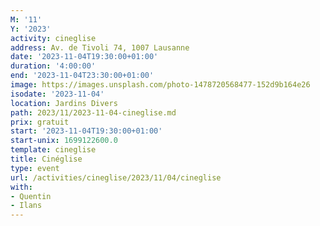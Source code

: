 ```yaml
---
M: '11'
Y: '2023'
activity: cineglise
address: Av. de Tivoli 74, 1007 Lausanne
date: '2023-11-04T19:30:00+01:00'
duration: '4:00:00'
end: '2023-11-04T23:30:00+01:00'
image: https://images.unsplash.com/photo-1478720568477-152d9b164e26
isodate: '2023-11-04'
location: Jardins Divers
path: 2023/11/2023-11-04-cineglise.md
prix: gratuit
start: '2023-11-04T19:30:00+01:00'
start-unix: 1699122600.0
template: cineglise
title: Cinéglise
type: event
url: /activities/cineglise/2023/11/04/cineglise
with:
- Quentin
- Ilans
---
```

